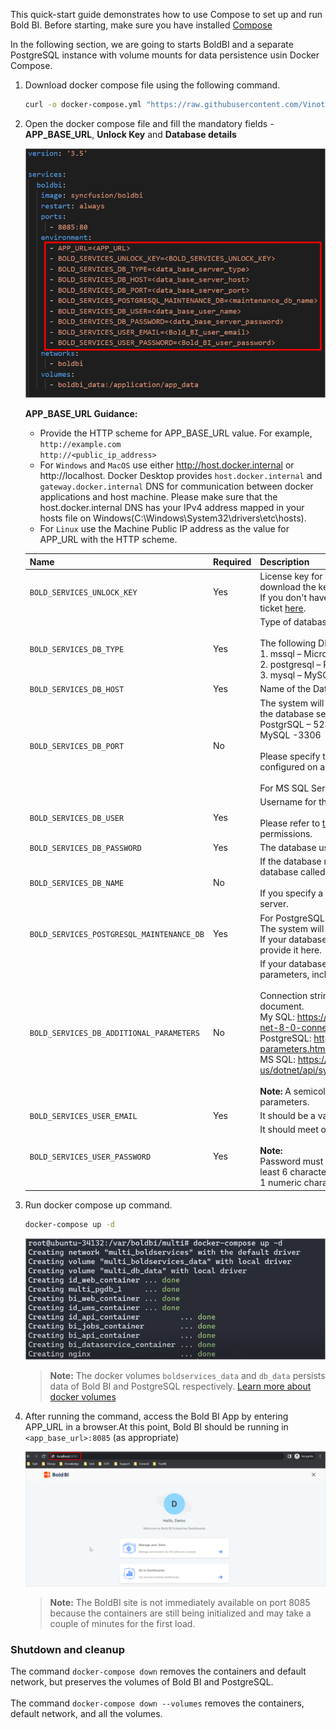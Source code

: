  This quick-start guide demonstrates how to use Compose to set up and run Bold BI. Before starting, make sure you have installed [Compose](https://docs.docker.com/compose/install/)

In the following section, we are going to starts BoldBI and a separate PostgreSQL instance with volume mounts for data persistence usin Docker Compose.

1. Download docker compose file using the following command.
   
   ```sh
   curl -o docker-compose.yml "https://raw.githubusercontent.com/Vinoth-Krishnamoorthy/boldbi-docker/main/deploy/single-container-with-env-variable/docker-compose.yml"
   ```
3. Open the docker compose file and fill the mandatory fields - <b>APP_BASE_URL</b>, <b>Unlock Key</b> and <b>Database details</b>

    ![docker-compose-database-detail](/docs/images/database-env-value.png)

      <b>APP_BASE_URL Guidance:</b>
      * Provide the HTTP scheme for APP_BASE_URL value.
      For example, <br/>
          `http://example.com` <br/>
          `http://<public_ip_address>` <br/>
      * For `Windows` and `MacOS` use either http://host.docker.internal or http://localhost. Docker Desktop provides `host.docker.internal` and `gateway.docker.internal` DNS for communication between docker applications and host machine. Please make sure that the host.docker.internal DNS has your IPv4 address mapped in your hosts file on Windows(C:\Windows\System32\drivers\etc\hosts).
      * For `Linux` use the Machine Public IP address as the value for APP_URL with the HTTP scheme.
 
    | Name                          |Required| Description   | 
   | -------------                 |----------| ------------- |
   |`BOLD_SERVICES_UNLOCK_KEY`|Yes|License key for activating Bold BI. Please refer to [this document](https://help.boldbi.com/embedded-bi/faq/how-to-get-offline-unlock-key/) to download the key. <br/> If you don't have the download key option, please create a support ticket [here](https://support.boldbi.com/create). |
   |`BOLD_SERVICES_DB_TYPE`|Yes|Type of database server can be used for configuring Bold BI.<br/><br />The following DB types are accepted:<br />1. mssql – Microsoft SQL Server/Azure SQL Database<br />2. postgresql – PostgreSQL Server<br />3. mysql – MySQL/MariaDB Server|
   |`BOLD_SERVICES_DB_HOST`|Yes|Name of the Database Server|
   |`BOLD_SERVICES_DB_PORT`|No|The system will use the following default port numbers based on the database server type.<br />PostgrSQL – 5234<br />MySQL -3306<br /><br />Please specify the port number for your database server if it is configured on a different port.<br /><br />For MS SQL Server, this parameter is not necessary.|
   |`BOLD_SERVICES_DB_USER`|Yes|Username for the database server<br /><br />Please refer to [this documentation](https://help.boldbi.com/embedded-bi/faq/what-are-the-database-permissions-required-to-set-up-bold-bi-embedded/) for information on the user's permissions.|
   |`BOLD_SERVICES_DB_PASSWORD`|Yes|The database user's password|
   |`BOLD_SERVICES_DB_NAME`|No|If the database name is not specified, the system will create a new database called bold services.<br /><br />If you specify a database name, it should already exist on the server.|
   |`BOLD_SERVICES_POSTGRESQL_MAINTENANCE_DB`|Yes|For PostgreSQL DB Servers, this is an optional parameter.<br />The system will use the database name `postgres` by default.<br />If your database server uses a different default database, please provide it here.|
   |`BOLD_SERVICES_DB_ADDITIONAL_PARAMETERS`|No|If your database server requires additional connection string parameters, include them here.<br /><br />Connection string parameters can be found in the official document.<br />My SQL: https://dev.mysql.com/doc/connector-net/en/connector-net-8-0-connection-options.html<br />PostgreSQL: https://www.npgsql.org/doc/connection-string-parameters.html<br />MS SQL: https://docs.microsoft.com/en-us/dotnet/api/system.data.sqlclient.sqlconnection.connectionstring<br /><br /><b>Note:</b> A semicolon(;) should be used to separate multiple parameters.|
   |`BOLD_SERVICES_USER_EMAIL`|Yes|It should be a valid email.|
   |`BOLD_SERVICES_USER_PASSWORD`|Yes|It should meet our password requirements.<br /> <br />**Note:** <br />Password must meet the following requirements. It must contain at least 6 characters, 1 uppercase character, 1 lowercase character, 1 numeric character, 1 special character |
4. Run docker compose up command.
   
   ```sh
   docker-compose up -d
   ```
   ![docker-compose-command](/docs/images/docker-compose-up-multi.png)
   

      > **Note:**
      > The docker volumes `boldservices_data` and `db_data` persists data of Bold BI and PostgreSQL respectively. [Learn more about docker volumes](https://docs.docker.com/storage/volumes/)
5. After running the command, access the Bold BI App by entering APP_URL in a browser.At this point, Bold BI should be running in `<app_base_url>:8085` (as appropriate)

   ![docker-compose-startup](/docs/images/docker-startup.png)


   > **Note:**
   > The BoldBI site is not immediately available on port 8085 because the containers are still being initialized and may take a couple of minutes for the first load.

### Shutdown and cleanup

The command `docker-compose down` removes the containers and default network, but preserves the volumes of Bold BI and PostgreSQL. <br /><br />
The command `docker-compose down --volumes` removes the containers, default network, and all the volumes.


